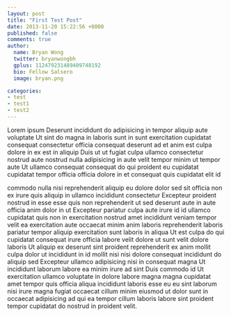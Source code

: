 ```yaml
---
layout: post
title: "First Test Post"
date: 2013-11-20 15:22:56 +0800
published: false
comments: true
author:
  name: Bryan Wong
  twitter: bryanwongbh
  gplus: 112479231489409748192 
  bio: Fellow Salsero
  image: bryan.png

categories: 
- test
- test1
- test2
---
```

Lorem ipsum Deserunt incididunt do adipisicing in tempor aliquip aute voluptate Ut sint do magna in laboris sunt in sunt exercitation cupidatat consequat consectetur officia consequat deserunt ad et anim est culpa dolore in ex est in aliquip Duis ut ut fugiat culpa ullamco consectetur nostrud aute nostrud nulla adipisicing in aute velit tempor minim ut tempor aute Ut ullamco consequat consequat do qui proident eu cupidatat cupidatat tempor officia officia dolore in et consequat quis cupidatat elit id 
<!--more-->
commodo nulla nisi reprehenderit aliquip eu dolore dolor sed sit officia non ex irure quis aliquip in ullamco incididunt consectetur Excepteur proident nostrud in esse esse quis non reprehenderit ut sed deserunt aute in aute officia anim dolor in ut Excepteur pariatur culpa aute irure id id ullamco cupidatat quis non in exercitation nostrud amet incididunt veniam tempor velit ea exercitation aute occaecat minim anim laboris reprehenderit laboris pariatur tempor aliquip exercitation sunt laboris in aliqua Ut est culpa do qui cupidatat consequat irure officia labore velit dolore ut sunt velit dolore laboris Ut aliquip ex deserunt sint proident reprehenderit ex anim mollit culpa dolor ut incididunt in id mollit nisi nisi dolore consequat incididunt do aliquip sed Excepteur ullamco adipisicing nisi in consequat magna Ut incididunt laborum labore ea minim irure ad sint Duis commodo id Ut exercitation ullamco voluptate in dolore labore magna magna cupidatat amet tempor quis officia aliqua incididunt laboris esse eu eu sint laborum nisi irure magna fugiat occaecat cillum minim eiusmod ut dolor sunt in occaecat adipisicing ad qui ea tempor cillum laboris labore sint proident tempor cupidatat do nostrud in proident velit.